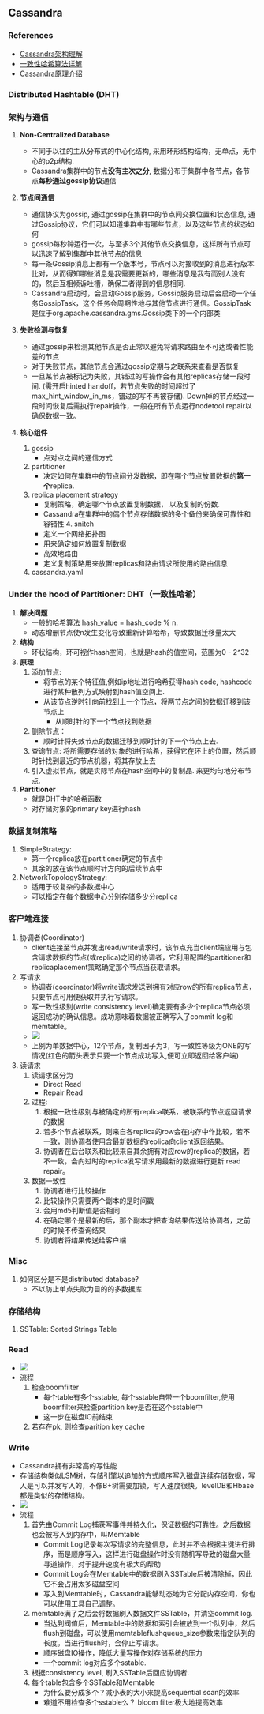 
## Cassandra

### References
* [Cassandra架构理解](http://zqhxuyuan.github.io/2015/08/25/2015-08-25-Cassandra-Architecture/)
* [一致性哈希算法详解](http://blog.csdn.net/cywosp/article/details/23397179/)
* [Cassandra原理介绍](http://blog.csdn.net/doc_sgl/article/details/51068131)
### Distributed Hashtable (DHT)

### 架构与通信
1. **Non-Centralized Database**
	* 不同于以往的主从分布式的中心化结构, 采用环形结构结构，无单点，无中心的p2p结构. 
	* Cassandra集群中的节点**没有主次之分**, 数据分布于集群中各节点，各节点**每秒通过gossip协议**通信

2. **节点间通信**
	* 通信协议为gossip, 通过gossip在集群中的节点间交换位置和状态信息, 通过Gossip协议，它们可以知道集群中有哪些节点，以及这些节点的状态如何
	* gossip每秒钟运行一次，与至多3个其他节点交换信息，这样所有节点可以迅速了解到集群中其他节点的信息
	* 每一条Gossip消息上都有一个版本号，节点可以对接收到的消息进行版本比对，从而得知哪些消息是我需要更新的，哪些消息是我有而别人没有的，然后互相倾诉吐槽，确保二者得到的信息相同.
	* Cassandra启动时，会启动Gossip服务，Gossip服务启动后会启动一个任务GossipTask，这个任务会周期性地与其他节点进行通信。GossipTask是位于org.apache.cassandra.gms.Gossip类下的一个内部类

3. **失败检测与恢复**
	* 通过gossip来检测其他节点是否正常以避免将请求路由至不可达或者性能差的节点
	* 对于失败节点，其他节点会通过gossip定期与之联系来查看是否恢复
	* 一旦某节点被标记为失败，其错过的写操作会有其他replicas存储一段时间. (需开启hinted handoff，若节点失败的时间超过了max_hint_window_in_ms，错过的写不再被存储). Down掉的节点经过一段时间恢复后需执行repair操作，一般在所有节点运行nodetool repair以确保数据一致。
	
4. **核心组件**
	1. gossip
		* 点对点之间的通信方式
	2. partitioner
		* 决定如何在集群中的节点间分发数据，即在哪个节点放置数据的**第一个**replica.
	3. replica placement strategy
		* 复制策略，确定哪个节点放置复制数据， 以及复制的份数. 
		* Cassandra在集群中的偶个节点存储数据的多个备份来确保可靠性和容错性
	4. snitch
		* 定义一个网络拓扑图
		* 用来确定如何放置复制数据
		* 高效地路由
		* 定义复制策略用来放置replicas和路由请求所使用的路由信息
	5. cassandra.yaml
	
### Under the hood of Partitioner: DHT（一致性哈希）
1. **解决问题**
	* 一般的哈希算法 hash_value = hash_code % n.
	* 动态增删节点使n发生变化导致重新计算哈希，导致数据迁移量太大
2. **结构**
	* 环状结构，环可视作hash空间，也就是hash的值空间，范围为0 - 2^32
3. **原理**
	1. 添加节点:
		* 将节点的某个特征值,例如ip地址进行哈希获得hash code, hashcode进行某种散列方式映射到hash值空间上.
		* 从该节点逆时针向前找到上一个节点，将两节点之间的数据迁移到该节点上
			* 从顺时针的下一个节点找到数据
	2. 删除节点：
		* 顺时针将失效节点的数据迁移到顺时针的下一个节点上去.
	2. 查询节点: 将所需要存储的对象的进行哈希，获得它在环上的位置，然后顺时针找到最近的节点机器，将其存放上去
	4. 引入虚拟节点，就是实际节点在hash空间中的复制品. 来更均匀地分布节点.
4. **Partitioner**
	* 就是DHT中的哈希函数
	* 对存储对象的primary key进行hash
	
### 数据复制策略
1. SimpleStrategy:
	* 第一个replica放在partitioner确定的节点中
	* 其余的放在该节点顺时针方向的后续节点中
2. NetworkTopologyStrategy:	
	* 适用于较复杂的多数据中心
	* 可以指定在每个数据中心分别存储多少分replica

### 客户端连接
1. 协调者(Coordinator)
	* client连接至节点并发出read/write请求时，该节点充当client端应用与包含请求数据的节点(或replica)之间的协调者，它利用配置的partitioner和replicaplacement策略确定那个节点当获取请求。
2. 写请求
	* 协调者(coordinator)将write请求发送到拥有对应row的所有replica节点，只要节点可用便获取并执行写请求。
	* 写一致性级别(write consistency level)确定要有多少个replica节点必须返回成功的确认信息。成功意味着数据被正确写入了commit log和memtable。
	* ![](http://img.blog.csdn.net/20150830123130980)
	* 上例为单数据中心，12个节点，复制因子为3，写一致性等级为ONE的写情况(红色的箭头表示只要一个节点成功写入,便可立即返回给客户端)
3. 读请求
	1. 读请求区分为
		* Direct Read
		* Repair Read
	2. 过程:
		1. 根据一致性级别与被确定的所有replica联系，被联系的节点返回请求的数据
		2. 若多个节点被联系，则来自各replica的row会在内存中作比较，若不一致，则协调者使用含最新数据的replica向client返回结果。
		3. 协调者在后台联系和比较来自其余拥有对应row的replica的数据，若不一致，会向过时的replica发写请求用最新的数据进行更新:read repair。
	3. 数据一致性
		1. 协调者进行比较操作
		2. 比较操作只需要两个副本的是时间戳
		3. 会用md5判断值是否相同
		4. 在确定哪个是最新的后，那个副本才把查询结果传送给协调者，之前的时候不传查询结果
		5. 协调者将结果传送给客户端
	 

### Misc
1. 如何区分是不是distributed database?
	* 不以防止单点失败为目的的多数据库

### 存储结构
1. SSTable: Sorted Strings Table

### Read
* ![](http://img.blog.csdn.net/20150830142808484)
* 流程
	1. 检查boomfilter
		* 每个table有多个sstable, 每个sstable自带一个boomfilter,使用boomfilter来检查partition key是否在这个sstable中
		* 这一步在磁盘IO前结束
	2. 若存在pk, 则检查parition key cache
		

### Write
* Cassandra拥有非常高的写性能
* 存储结构类似LSM树，存储引擎以追加的方式顺序写入磁盘连续存储数据，写入是可以并发写入的，不像B+树需要加锁，写入速度很快。levelDB和Hbase都是类似的存储结构。
* ![](http://img.blog.csdn.net/20150830130032129)
* 流程
	1. 首先由Commit Log捕获写事件并持久化，保证数据的可靠性。之后数据也会被写入到内存中，叫Memtable
		* Commit Log记录每次写请求的完整信息，此时并不会根据主键进行排序，而是顺序写入，这样进行磁盘操作时没有随机写导致的磁盘大量寻道操作，对于提升速度有极大的帮助
		* Commit Log会在Memtable中的数据刷入SSTable后被清除掉，因此它不会占用太多磁盘空间
		* 写入到Memtable时，Cassandra能够动态地为它分配内存空间，你也可以使用工具自己调整。
	2. memtable满了之后会将数据刷入数据文件SSTable，并清空commit log. 
		* 当达到阀值后，Memtable中的数据和索引会被放到一个队列中，然后flush到磁盘，可以使用memtableflushqueue_size参数来指定队列的长度。当进行flush时，会停止写请求。
		* 顺序磁盘IO操作，降低大量写操作对存储系统的压力
		* 一个commit log对应多个sstable. 
	3. 根据consistency level, 刷入SSTable后回应协调者. 
	4. 每个table包含多个SSTable和Memtable
		* 为什么要分成多个？减小表的大小来提高sequential scan的效率
		* 难道不用检查多个sstable么？ bloom filter极大地提高效率
	
